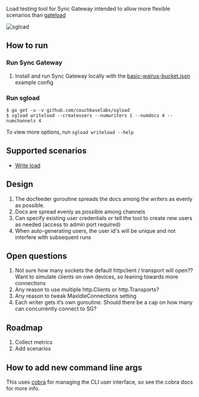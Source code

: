 
Load testing tool for Sync Gateway intended to allow more flexible scenarios than [gateload](https://github.com/couchbaselabs/gateload) 

![sgload](https://cloud.githubusercontent.com/assets/296876/18367549/8d995bf4-75d0-11e6-8d91-a0056b00346e.png)

## How to run

### Run Sync Gateway

1. Install and run Sync Gateway locally with the [basic-walrus-bucket.json](https://github.com/couchbase/sync_gateway/blob/master/examples/basic-walrus-bucket.json) example config

### Run sgload

```
$ go get -u -v github.com/couchbaselabs/sgload
$ sgload writeload --createusers --numwriters 1 --numdocs 4 --numchannels 4
```

To view more options, run `sgload writeload --help`

## Supported scenarios

* [Write load](https://github.com/couchbaselabs/mobile-testkit/issues/607)

## Design

1. The docfeeder goroutine spreads the docs among the writers as evenly as possible.
1. Docs are spread evenly as possible among channels
1. Can specify existing user credentials or tell the tool to create new users as needed (access to admin port required)
1. When auto-generating users, the user id's will be unique and not interfere with subsequent runs

## Open questions

1. Not sure how many sockets the default httpclient / transport will open??  Want to simulate clients on own devices, so leaning towards more connections
1. Any reason to use multiple http.Clients or http.Transports?
1. Any reason to tweak MaxIdleConnections setting
1. Each writer gets it’s own goroutine.  Should there be a cap on how many can concurrently connect to SG?

## Roadmap

1. Collect metrics
1. Add scenarios


## How to add new command line args

This uses [cobra](https://github.com/spf13/cobra) for managing the CLI user interface, so see the cobra docs for more info.

